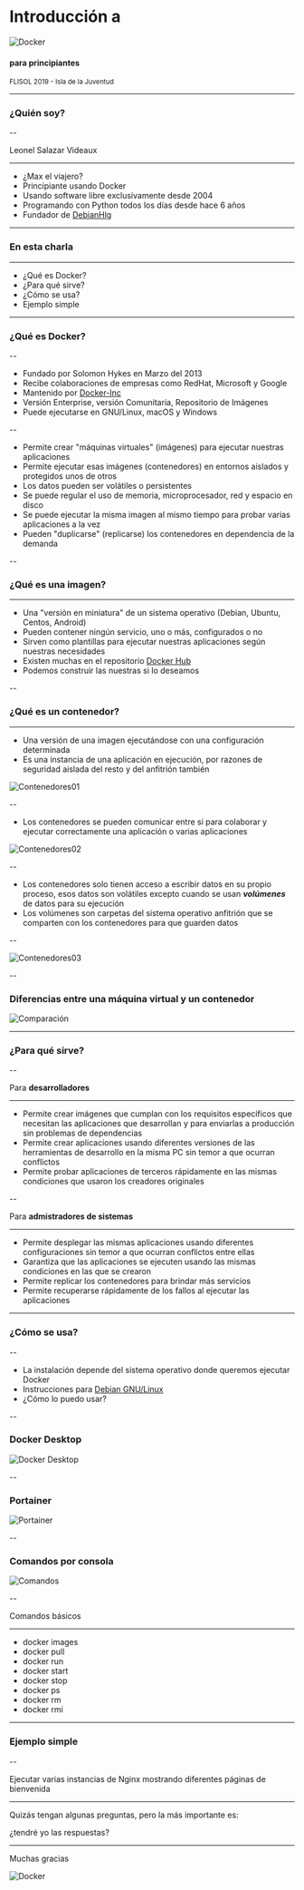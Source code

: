 # Introducción a

![Docker](images/docker_logo.png)

#### para principiantes

<small>FLISOL 2019 - Isla de la Juventud</small>

---

### ¿Quién soy?

--

Leonel Salazar Videaux

____

- ¿Max el viajero?
- Principiante usando Docker
- Usando software libre exclusivamente desde 2004
- Programando con Python todos los días desde hace 6 años
- Fundador de [DebianHlg](https://debianhlg.cubava.cu)

---

### En esta charla
____

- ¿Qué es Docker?
- ¿Para qué sirve?
- ¿Cómo se usa?
- Ejemplo simple

---

### ¿Qué es Docker?

--
- Fundado por  Solomon Hykes en Marzo del 2013
- Recibe colaboraciones de empresas como RedHat, Microsoft y Google
- Mantenido por [Docker-Inc](https://www.docker.com)
- Versión Enterprise, versión Comunitaria, Repositorio de Imágenes
- Puede ejecutarse en GNU/Linux, macOS y Windows

--

- Permite crear "máquinas virtuales" (imágenes) para ejecutar nuestras aplicaciones
- Permite ejecutar esas imágenes (contenedores) en entornos aislados y protegidos unos de otros
- Los datos pueden ser volátiles o persistentes
- Se puede regular el uso de memoria, microprocesador, red y espacio en disco
- Se puede ejecutar la misma imagen al mismo tiempo para probar varias aplicaciones a la vez
- Pueden "duplicarse" (replicarse) los contenedores en dependencia de la demanda

--

### ¿Qué es una imagen?
____

- Una "versión en miniatura" de un sistema operativo (Debian, Ubuntu, Centos, Android)
- Pueden contener ningún servicio, uno o más, configurados o no
- Sirven como plantillas para ejecutar nuestras aplicaciones según nuestras necesidades
- Existen muchas en el repositorio [Docker Hub](https://hug.docker.com)
- Podemos construir las nuestras si lo deseamos

--

### ¿Qué es un contenedor?
____

- Una versión de una imagen ejecutándose con una configuración determinada
- Es una instancia de una aplicación en ejecución, por razones de seguridad aislada del resto y del anfitrión también 

![Contenedores01](images/contenedores_docker_01.png)

--

- Los contenedores se pueden comunicar entre si para colaborar y ejecutar correctamente una aplicación o varias aplicaciones

![Contenedores02](images/contenedores_docker_02.png)

--

- Los contenedores solo tienen acceso a escribir datos en su propio proceso, esos datos son volátiles excepto cuando se usan ***volúmenes*** de datos para su ejecución
- Los volúmenes son carpetas del sistema operativo anfitrión que se comparten con los contenedores para que guarden datos

--

![Contenedores03](images/contenedores_docker_03.png)

--

### Diferencias entre una máquina virtual y un contenedor

![Comparación](images/vm_vs_container.png)

---

### ¿Para qué sirve?

--

Para **desarrolladores**
____

- Permite crear imágenes que cumplan con los requisitos específicos que necesitan las aplicaciones que desarrollan y para enviarlas a producción sin problemas de dependencias
- Permite crear aplicaciones usando diferentes versiones de las herramientas de desarrollo en la misma PC sin temor a que ocurran conflictos
- Permite probar aplicaciones de terceros rápidamente en las mismas condiciones que usaron los creadores originales

--

Para **admistradores de sistemas**
____

- Permite desplegar las mismas aplicaciones usando diferentes configuraciones sin temor a que ocurran conflictos entre ellas
- Garantiza que las aplicaciones se ejecuten usando las mismas condiciones en las que se crearon
- Permite replicar los contenedores para brindar más servicios
- Permite recuperarse rápidamente de los fallos al ejecutar las aplicaciones

---

### ¿Cómo se usa?

--

- La instalación depende del sistema operativo donde queremos ejecutar Docker
- Instrucciones para [Debian GNU/Linux](https://docs.docker.com/install/linux/docker-ce/debian/)
- ¿Cómo lo puedo usar?

--

### Docker Desktop

![Docker Desktop](images/docker_desktop_01.png)

--

### Portainer

![Portainer](images/portainer_01.jpg)

--

### Comandos por consola

![Comandos](images/shell_01.png)

--

Comandos básicos
____

- docker images
- docker pull
- docker run
- docker start
- docker stop
- docker ps
- docker rm
- docker rmi

---

### Ejemplo simple

--

Ejecutar varias instancias de Nginx mostrando diferentes páginas de bienvenida

---
Quizás tengan algunas preguntas, pero la más importante es: 

¿tendré yo las respuestas?

---

Muchas gracias

![Docker](images/docker_logo.png)
